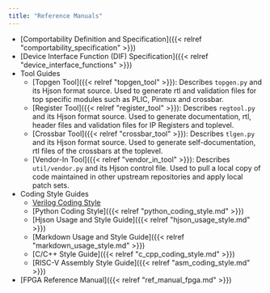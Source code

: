```yaml
---
title: "Reference Manuals"
---
```


* [Comportability Definition and Specification]({{< relref "comportability_specification" >}})
* [Device Interface Function (DIF) Specification]({{< relref "device_interface_functions" >}})
* Tool Guides
   * [Topgen Tool]({{< relref "topgen_tool" >}}): Describes `topgen.py` and its Hjson format source. Used to generate rtl and validation files for top specific modules such as PLIC, Pinmux and crossbar.
   * [Register Tool]({{< relref "register_tool" >}}): Describes `regtool.py` and its Hjson format source. Used to generate documentation, rtl, header files and validation files for IP Registers and toplevel.
   * [Crossbar Tool]({{< relref "crossbar_tool" >}}): Describes `tlgen.py` and its Hjson format source. Used to generate self-documentation, rtl files of the crossbars at the toplevel.
   * [Vendor-In Tool]({{< relref "vendor_in_tool" >}}): Describes `util/vendor.py` and its Hjson control file. Used to pull a local copy of code maintained in other upstream repositories and apply local patch sets.
* Coding Style Guides
  * [Verilog Coding Style](https://github.com/lowRISC/style-guides/blob/master/VerilogCodingStyle.md)
  * [Python Coding Style]({{< relref "python_coding_style.md" >}})
  * [Hjson Usage and Style Guide]({{< relref "hjson_usage_style.md" >}})
  * [Markdown Usage and Style Guide]({{< relref "markdown_usage_style.md" >}})
  * [C/C++ Style Guide]({{< relref "c_cpp_coding_style.md" >}})
  * [RISC-V Assembly Style Guide]({{< relref "asm_coding_style.md" >}})
* [FPGA Reference Manual]({{< relref "ref_manual_fpga.md" >}})
